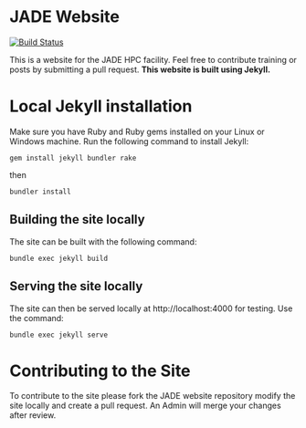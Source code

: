 # JADE Website

[![Build Status](https://travis-ci.org/jade-hpc-gpu/jade-hpc-gpu.github.io.svg?branch=master)](https://travis-ci.org/jade-hpc-gpu/jade-hpc-gpu.github.io)

This is a website for the JADE HPC facility. Feel free to contribute training or posts by submitting a pull request. **This website is built using Jekyll.**

# Local Jekyll installation

Make sure you have Ruby and Ruby gems installed on your Linux or Windows machine. Run the following command to install Jekyll:

```
gem install jekyll bundler rake
```

then

```
bundler install
```

## Building the site locally

The site can be built with the following command:

```
bundle exec jekyll build
```


## Serving the site locally

The site can then be served locally at http://localhost:4000 for testing. Use the command:

```
bundle exec jekyll serve
```

# Contributing to the Site

To contribute to the site please fork the JADE website repository modify the site locally and create a pull request. An Admin will merge your changes after review.
